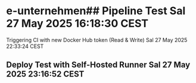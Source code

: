# e-unternehmen## Pipeline Test Sal 27 May 2025 16:18:30 CEST
 
Triggering CI with new Docker Hub token (Read & Write) Sal 27 May 2025 22:33:24 CEST
## Deploy Test with Self-Hosted Runner Sal 27 May 2025 23:16:52 CEST
